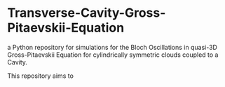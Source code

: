 # Transverse-Cavity-Gross-Pitaevskii-Equation
 a Python repository for simulations for the Bloch Oscillations in quasi-3D Gross-Pitaevskii Equation for cylindrically symmetric clouds coupled to a Cavity. 

 This repository aims to 
